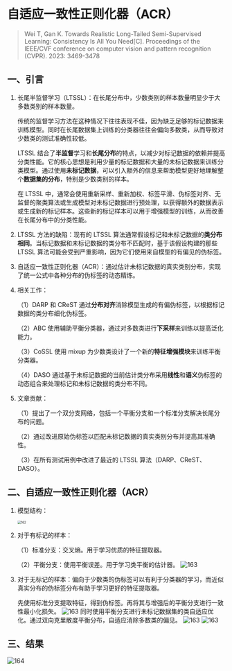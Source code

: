 # 自适应一致性正则化器（ACR）

> Wei T, Gan K. Towards Realistic Long-Tailed Semi-Supervised Learning: Consistency Is All You Need[C]. Proceedings of the IEEE/CVF conference on computer vision and pattern recognition (CVPR). 2023: 3469-3478

## 一、引言

1. 长尾半监督学习（LTSSL）：在长尾分布中，少数类别的样本数量明显少于大多数类别的样本数量。

   传统的监督学习方法在这种情况下往往表现不佳，因为缺乏足够的标记数据来训练模型。同时在长尾数据集上训练的分类器往往会偏向多数类，从而导致对少数类的测试准确性较低。

   LTSSL 结合了**半监督**学习和**长尾分布**的特点，以减少对标记数据的依赖并提高分类性能。它的核心思想是利用少量的标记数据和大量的未标记数据来训练分类模型。通过使用**未标记数据**，可以引入额外的信息来帮助模型更好地理解整个**数据集的分布**，特别是少数类别的样本。

   在 LTSSL 中，通常会使用重新采样、重新加权、标签平滑、伪标签对齐、无监督的聚类算法或生成模型对未标记数据进行预处理，以获得额外的数据表示或生成新的标记样本。这些新的标记样本可以用于增强模型的训练，从而改善在长尾分布中的分类性能。

2. LTSSL 方法的缺陷：现有的 LTSSL 算法通常假设标记和未标记数据的**类分布相同**。当标记数据和未标记数据的类分布不匹配时，基于该假设构建的那些 LTSSL 算法可能会受到严重影响，因为它们使用来自模型的有偏见的伪标签。

3. 自适应一致性正则化器（ACR）：通过估计未标记数据的真实类别分布，实现了统一公式中各种分布的伪标签的动态精炼。

4. 相关工作：

   （1）DARP 和 CReST 通过**分布对齐**消除模型生成的有偏伪标签，以根据标记数据的类分布细化伪标签。

   （2）ABC 使用辅助平衡分类器，通过对多数类进行**下采样**来训练以提高泛化能力。

   （3）CoSSL 使用 mixup 为少数类设计了一个新的**特征增强模块**来训练平衡分类器。

   （4）DASO 通过基于未标记数据的当前估计类分布采用**线性**和**语义**伪标签的动态组合来处理标记和未标记数据的类分布不同。

5. 文章贡献：

   （1）提出了一个双分支网络，包括一个平衡分支和一个标准分支解决长尾分布的问题。

   （2）通过改进原始伪标签以匹配未标记数据的真实类别分布并提高其准确性。

   （3）在所有测试用例中改进了最近的 LTSSL 算法（DARP、CReST、DASO）。

## 二、自适应一致性正则化器（ACR）

1. 模型结构：

   <img src="https://gitee.com/zhenyu-yang20/network-images/raw/master/162.png" alt="162" style="zoom: 50%;" />

2. 对于有标记的样本：

   （1）标准分支：交叉熵。用于学习优质的特征提取器。

   （2）平衡分支：使用平衡误差。用于学习类平衡的估计器。
   ![163](https://gitee.com/zhenyu-yang20/network-images/raw/master/ACR1.png)

3. 对于无标记的样本：偏向于少数类的伪标签可以有利于分类器的学习，而近似真实分布的伪标签分布有助于学习更好的特征提取器。

   先使用标准分支提取特征，得到伪标签。再将其与增强后的平衡分支进行一致性最小化损失。
   ![163](https://gitee.com/zhenyu-yang20/network-images/raw/master/ACR2.png)
   同时使用平衡分支进行未标记数据集的类自适应优化。通过双向克里散度平衡分布，自适应消除多数类的偏见。
   ![163](https://gitee.com/zhenyu-yang20/network-images/raw/master/ACR3.png)
   ![163](https://gitee.com/zhenyu-yang20/network-images/raw/master/163.png)

## 三、结果

![164](https://gitee.com/zhenyu-yang20/network-images/raw/master/164.png)